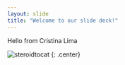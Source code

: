 ```yaml
---
layout: slide
title: "Welcome to our slide deck!"
---
```

Hello from Cristina Lima

![steroidtocat](https://octodex.github.com/images/steroidtocat.png)
{: .center}
